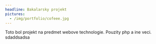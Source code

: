 ```yaml
---
headline: Bakalarsky projekt
pictures:
  - /img/portfolio/cofeee.jpg
---
```


Toto bol projekt na predmet webove technologie. Pouzity php a ine veci. sdaddsadsa